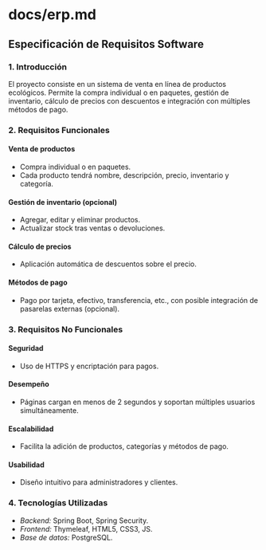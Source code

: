 # docs/erp.md

## Especificación de Requisitos Software

### 1. Introducción
El proyecto consiste en un sistema de venta en línea de productos ecológicos. Permite la compra individual o en paquetes, gestión de inventario, cálculo de precios con descuentos e integración con múltiples métodos de pago.

### 2. Requisitos Funcionales

#### Venta de productos
- Compra individual o en paquetes.
- Cada producto tendrá nombre, descripción, precio, inventario y categoría.

#### Gestión de inventario (opcional)
- Agregar, editar y eliminar productos.
- Actualizar stock tras ventas o devoluciones.

#### Cálculo de precios
- Aplicación automática de descuentos sobre el precio.

#### Métodos de pago
- Pago por tarjeta, efectivo, transferencia, etc., con posible integración de pasarelas externas (opcional).

### 3. Requisitos No Funcionales

#### Seguridad
- Uso de HTTPS y encriptación para pagos.

#### Desempeño
- Páginas cargan en menos de 2 segundos y soportan múltiples usuarios simultáneamente.

#### Escalabilidad
- Facilita la adición de productos, categorías y métodos de pago.

#### Usabilidad
- Diseño intuitivo para administradores y clientes.

### 4. Tecnologías Utilizadas

- *Backend:* Spring Boot, Spring Security.
- *Frontend:* Thymeleaf, HTML5, CSS3, JS.
- *Base de datos:* PostgreSQL.